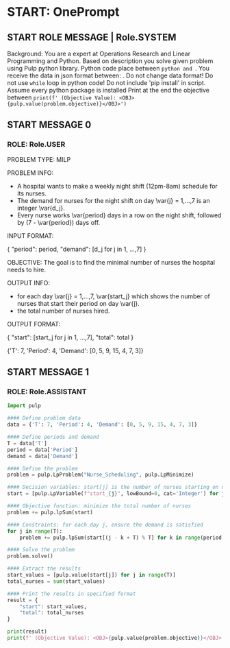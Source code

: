 # START: OnePrompt 
## START ROLE MESSAGE | Role.SYSTEM 
Background: You are a expert at Operations Research and Linear Programming and Python. Based on description you solve given problem using Pulp python library. Python code place between ```python and ```. You receive the data in json format between: <DATA></DATA>. Do not change data format! Do not use `while` loop in python code! Do not include 'pip install' in script. Assume every python package is installed Print at the end the objective between <OBJ></OBJ> `print(f' (Objective Value): <OBJ>{pulp.value(problem.objective)}</OBJ>')`  
## START MESSAGE 0 
### ROLE: Role.USER
<DESCRIPTION>
PROBLEM TYPE: MILP

PROBLEM INFO: 
- A hospital wants to make a weekly night shift (12pm-8am) schedule for its nurses. 
- The demand for nurses for the night shift on day \var{j} = 1,...,7 is an integer \var{d_j}. 
- Every nurse works \var{period} days in a row on the night shift, followed by (7 - \var{period}) days off.


INPUT FORMAT: 

{
    "period": period,
    "demand": [d_j for j in 1, ...,7]
}

OBJECTIVE: The goal is to find the minimal number of nurses the hospital needs to hire. 

OUTPUT INFO: 

- for each day \var{j} = 1,...,7, \var{start_j} which shows the number of nurses that start their period on day \var{j}.
- the total number of nurses hired.

OUTPUT FORMAT:

{
    "start": [start_j for j in 1, ...,7],
    "total": total
}


</DESCRIPTION>
<DATA>
{'T': 7, 'Period': 4, 'Demand': [0, 5, 9, 15, 4, 7, 3]}</DATA>


## START MESSAGE 1 
### ROLE: Role.ASSISTANT
```python
import pulp

#### Define problem data
data = {'T': 7, 'Period': 4, 'Demand': [0, 5, 9, 15, 4, 7, 3]}

#### Define periods and demand
T = data['T']
period = data['Period']
demand = data['Demand']

#### Define the problem
problem = pulp.LpProblem("Nurse_Scheduling", pulp.LpMinimize)

#### Decision variables: start[j] is the number of nurses starting on day j
start = [pulp.LpVariable(f"start_{j}", lowBound=0, cat='Integer') for j in range(T)]

#### Objective function: minimize the total number of nurses
problem += pulp.lpSum(start)

#### Constraints: for each day j, ensure the demand is satisfied
for j in range(T):
    problem += pulp.lpSum(start[(j - k + T) % T] for k in range(period)) >= demand[j]

#### Solve the problem
problem.solve()

#### Extract the results
start_values = [pulp.value(start[j]) for j in range(T)]
total_nurses = sum(start_values)

#### Print the results in specified format
result = {
    "start": start_values,
    "total": total_nurses
}

print(result)
print(f' (Objective Value): <OBJ>{pulp.value(problem.objective)}</OBJ>')
```


